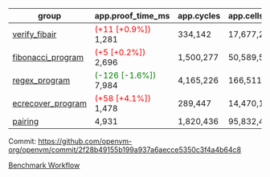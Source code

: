 | group | app.proof_time_ms | app.cycles | app.cells_used | leaf.proof_time_ms | leaf.cycles | leaf.cells_used |
| -- | -- | -- | -- | -- | -- | -- |
| [verify_fibair](https://github.com/openvm-org/openvm/blob/benchmark-results/benchmarks-pr/1592/verify_fibair-2f28b49155b199a937a6aecce5350c3f4a4b64c8.md) |<span style='color: red'>(+11 [+0.9%])</span> 1,281 |  334,142 |  17,677,298 |- | - | - |
| [fibonacci_program](https://github.com/openvm-org/openvm/blob/benchmark-results/benchmarks-pr/1592/fibonacci-2f28b49155b199a937a6aecce5350c3f4a4b64c8.md) |<span style='color: red'>(+5 [+0.2%])</span> 2,696 |  1,500,277 |  50,589,503 |- | - | - |
| [regex_program](https://github.com/openvm-org/openvm/blob/benchmark-results/benchmarks-pr/1592/regex-2f28b49155b199a937a6aecce5350c3f4a4b64c8.md) |<span style='color: green'>(-126 [-1.6%])</span> 7,984 |  4,165,226 |  166,511,152 |- | - | - |
| [ecrecover_program](https://github.com/openvm-org/openvm/blob/benchmark-results/benchmarks-pr/1592/ecrecover-2f28b49155b199a937a6aecce5350c3f4a4b64c8.md) |<span style='color: red'>(+58 [+4.1%])</span> 1,478 |  289,447 |  14,470,186 |- | - | - |
| [pairing](https://github.com/openvm-org/openvm/blob/benchmark-results/benchmarks-pr/1592/pairing-2f28b49155b199a937a6aecce5350c3f4a4b64c8.md) | 4,931 |  1,820,436 |  95,832,407 |- | - | - |


Commit: https://github.com/openvm-org/openvm/commit/2f28b49155b199a937a6aecce5350c3f4a4b64c8

[Benchmark Workflow](https://github.com/openvm-org/openvm/actions/runs/14601533005)

